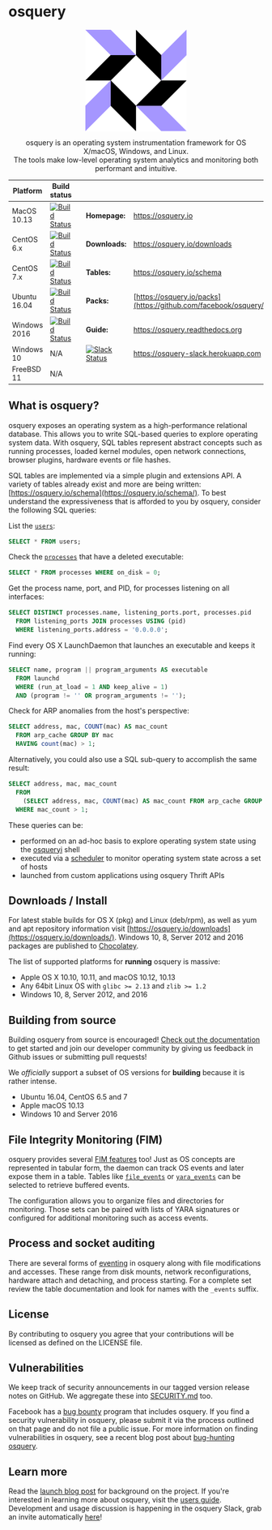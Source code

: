 # osquery

<p align="center">
<img align="center" src="https://github.com/facebook/osquery/raw/master/docs/img/logo-2x-dark.png" alt="osquery logo" width="200"/>

<p align="center">
osquery is an operating system instrumentation framework for OS X/macOS, Windows, and Linux. <br/>
The tools make low-level operating system analytics and monitoring both performant and intuitive.

| Platform | Build status  | | | |
|----------|---------------|---|---|---|
MacOS 10.13  | [![Build Status](https://dev.azure.com/trailofbits/osql/_apis/build/status/osql?branchName=stefano/feature/ci&jobName=macOS1013Build)](https://dev.azure.com/trailofbits/osql/_build/latest?definitionId=4&branchName=stefano/feature/ci) | | **Homepage:** | https://osquery.io
CentOS 6.x | [![Build Status](https://dev.azure.com/trailofbits/osql/_apis/build/status/osql?branchName=stefano/feature/ci&jobName=CentOS6Build)](https://dev.azure.com/trailofbits/osql/_build/latest?definitionId=4&branchName=stefano/feature/ci) | | **Downloads:** | https://osquery.io/downloads
CentOS 7.x | [![Build Status](https://dev.azure.com/trailofbits/osql/_apis/build/status/osql?branchName=stefano/feature/ci&jobName=CentOS7Build)](https://dev.azure.com/trailofbits/osql/_build/latest?definitionId=4&branchName=stefano/feature/ci) | | **Tables:** | https://osquery.io/schema
Ubuntu 16.04 | [![Build Status](https://dev.azure.com/trailofbits/osql/_apis/build/status/osql?branchName=stefano/feature/ci&jobName=Ubuntu1604Build)](https://dev.azure.com/trailofbits/osql/_build/latest?definitionId=4&branchName=stefano/feature/ci) | | **Packs:** | [https://osquery.io/packs](https://github.com/facebook/osquery/tree/master/packs)
Windows 2016 | [![Build Status](https://dev.azure.com/trailofbits/osql/_apis/build/status/osql?branchName=stefano/feature/ci&jobName=WindowsServer2016Build)](https://dev.azure.com/trailofbits/osql/_build/latest?definitionId=4&branchName=stefano/feature/ci) | | **Guide:** | https://osquery.readthedocs.org
Windows 10 | N/A | | [![Slack Status](https://osquery-slack.herokuapp.com/badge.svg)](https://osquery-slack.herokuapp.com) | https://osquery-slack.herokuapp.com
FreeBSD 11 | N/A | | |


## What is osquery?

osquery exposes an operating system as a high-performance relational database. This allows you to write SQL-based queries to explore operating system data. With osquery, SQL tables represent abstract concepts such as running processes, loaded kernel modules, open network connections, browser plugins, hardware events or file hashes.

SQL tables are implemented via a simple plugin and extensions API. A variety of tables already exist and more are being written: [https://osquery.io/schema](https://osquery.io/schema/). To best understand the expressiveness that is afforded to you by osquery, consider the following SQL queries:

List the [`users`](https://osquery.io/schema/current#users):
```sql
SELECT * FROM users;
```

Check the [`processes`](https://osquery.io/schema/current#processes) that have a deleted executable:
```sql
SELECT * FROM processes WHERE on_disk = 0;
```

Get the process name, port, and PID, for processes listening on all interfaces:
```sql
SELECT DISTINCT processes.name, listening_ports.port, processes.pid
  FROM listening_ports JOIN processes USING (pid)
  WHERE listening_ports.address = '0.0.0.0';
```

Find every OS X LaunchDaemon that launches an executable and keeps it running:
```sql
SELECT name, program || program_arguments AS executable
  FROM launchd
  WHERE (run_at_load = 1 AND keep_alive = 1)
  AND (program != '' OR program_arguments != '');
```

Check for ARP anomalies from the host's perspective:

```sql
SELECT address, mac, COUNT(mac) AS mac_count
  FROM arp_cache GROUP BY mac
  HAVING count(mac) > 1;
```

Alternatively, you could also use a SQL sub-query to accomplish the same result:

```sql
SELECT address, mac, mac_count
  FROM
    (SELECT address, mac, COUNT(mac) AS mac_count FROM arp_cache GROUP BY mac)
  WHERE mac_count > 1;
```

These queries can be:
* performed on an ad-hoc basis to explore operating system state using the [osqueryi](https://osquery.readthedocs.org/en/latest/introduction/using-osqueryi/) shell
* executed via a [scheduler](https://osquery.readthedocs.org/en/latest/introduction/using-osqueryd/) to monitor operating system state across a set of hosts
* launched from custom applications using osquery Thrift APIs

## Downloads / Install

For latest stable builds for OS X (pkg) and Linux (deb/rpm), as well as yum and apt repository information visit [https://osquery.io/downloads](https://osquery.io/downloads/). Windows 10, 8, Server 2012 and 2016 packages are published to [Chocolatey](https://chocolatey.org/packages/osquery).

The list of supported platforms for **running** osquery is massive:
- Apple OS X 10.10, 10.11, and macOS 10.12, 10.13
- Any 64bit Linux OS with `glibc >= 2.13` and `zlib >= 1.2`
- Windows 10, 8, Server 2012, and 2016

## Building from source

Building osquery from source is encouraged! [Check out the documentation](https://osquery.readthedocs.org/en/latest/development/building/) to get started and join our developer community by giving us feedback in Github issues or submitting pull requests!

We *officially* support a subset of OS versions for **building** because it is rather intense.
- Ubuntu 16.04, CentOS 6.5 and 7
- Apple macOS 10.13
- Windows 10 and Server 2016

## File Integrity Monitoring (FIM)

osquery provides several [FIM features](http://osquery.readthedocs.org/en/stable/deployment/file-integrity-monitoring/) too! Just as OS concepts are represented in tabular form, the daemon can track OS events and later expose them in a table. Tables like [`file_events`](https://osquery.io/schema/current#file_events) or [`yara_events`](https://osquery.io/schema/current#yara_events) can be selected to retrieve buffered events.

The configuration allows you to organize files and directories for monitoring. Those sets can be paired with lists of YARA signatures or configured for additional monitoring such as access events.

## Process and socket auditing

There are several forms of [eventing](http://osquery.readthedocs.org/en/stable/development/pubsub-framework/) in osquery along with file modifications and accesses. These range from disk mounts, network reconfigurations, hardware attach and detaching, and process starting. For a complete set review the table documentation and look for names with the `_events` suffix.

## License

By contributing to osquery you agree that your contributions will be licensed as defined on the LICENSE file.

## Vulnerabilities

We keep track of security announcements in our tagged version release notes on GitHub. We aggregate these into [SECURITY.md](https://github.com/facebook/osquery/blob/master/SECURITY.md) too.

Facebook has a [bug bounty](https://www.facebook.com/whitehat/) program that includes osquery. If you find a security vulnerability in osquery, please submit it via the process outlined on that page and do not file a public issue. For more information on finding vulnerabilities in osquery, see a recent blog post about [bug-hunting osquery](https://www.facebook.com/notes/facebook-bug-bounty/bug-hunting-osquery/954850014529225).

## Learn more

Read the [launch blog post](https://code.facebook.com/posts/844436395567983/introducing-osquery/) for background on the project.
If you're interested in learning more about osquery, visit the [users guide](https://osquery.readthedocs.org/). Development and usage discussion is happening in the osquery Slack, grab an invite automatically [here](https://slack.osquery.io)!
